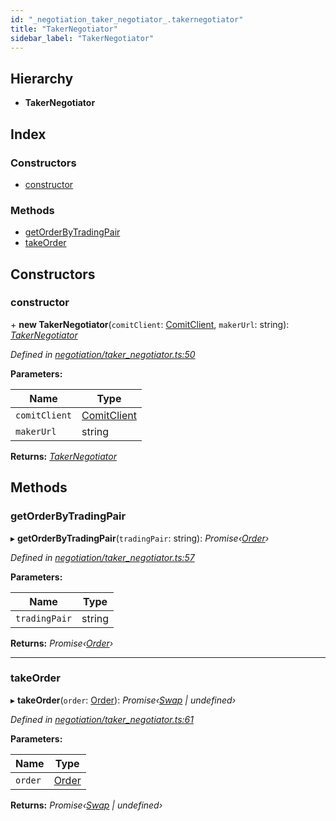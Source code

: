 ```yaml
---
id: "_negotiation_taker_negotiator_.takernegotiator"
title: "TakerNegotiator"
sidebar_label: "TakerNegotiator"
---
```


## Hierarchy

* **TakerNegotiator**

## Index

### Constructors

* [constructor](_negotiation_taker_negotiator_.takernegotiator.md#constructor)

### Methods

* [getOrderByTradingPair](_negotiation_taker_negotiator_.takernegotiator.md#getorderbytradingpair)
* [takeOrder](_negotiation_taker_negotiator_.takernegotiator.md#takeorder)

## Constructors

###  constructor

\+ **new TakerNegotiator**(`comitClient`: [ComitClient](_comit_client_.comitclient.md), `makerUrl`: string): *[TakerNegotiator](_negotiation_taker_negotiator_.takernegotiator.md)*

*Defined in [negotiation/taker_negotiator.ts:50](https://github.com/comit-network/comit-js-sdk/blob/638de0e/src/negotiation/taker_negotiator.ts#L50)*

**Parameters:**

Name | Type |
------ | ------ |
`comitClient` | [ComitClient](_comit_client_.comitclient.md) |
`makerUrl` | string |

**Returns:** *[TakerNegotiator](_negotiation_taker_negotiator_.takernegotiator.md)*

## Methods

###  getOrderByTradingPair

▸ **getOrderByTradingPair**(`tradingPair`: string): *Promise‹[Order](../interfaces/_negotiation_order_.order.md)›*

*Defined in [negotiation/taker_negotiator.ts:57](https://github.com/comit-network/comit-js-sdk/blob/638de0e/src/negotiation/taker_negotiator.ts#L57)*

**Parameters:**

Name | Type |
------ | ------ |
`tradingPair` | string |

**Returns:** *Promise‹[Order](../interfaces/_negotiation_order_.order.md)›*

___

###  takeOrder

▸ **takeOrder**(`order`: [Order](../interfaces/_negotiation_order_.order.md)): *Promise‹[Swap](_swap_.swap.md) | undefined›*

*Defined in [negotiation/taker_negotiator.ts:61](https://github.com/comit-network/comit-js-sdk/blob/638de0e/src/negotiation/taker_negotiator.ts#L61)*

**Parameters:**

Name | Type |
------ | ------ |
`order` | [Order](../interfaces/_negotiation_order_.order.md) |

**Returns:** *Promise‹[Swap](_swap_.swap.md) | undefined›*

